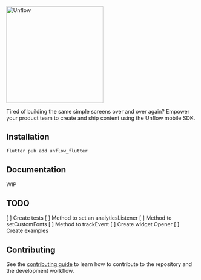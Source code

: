 <img src="https://assets.website-files.com/60ec14d48c97af8448ff08ee/61f9401875d7255977741d1a_Unflow%20Logo.svg" alt="Unflow" width="256" style="max-width:100%;">

Tired of building the same simple screens over and over again? Empower your product team to create and ship content using the Unflow mobile SDK.

## Installation
```sh
flutter pub add unflow_flutter
```

## Documentation

WIP

## TODO
[ ] Create tests
[ ] Method to set an analyticsListener
[ ] Method to setCustomFonts
[ ] Method to trackEvent
[ ] Create widget Opener
[ ] Create examples

## Contributing

See the [contributing guide](CONTRIBUTING.md) to learn how to contribute to the repository and the development workflow.